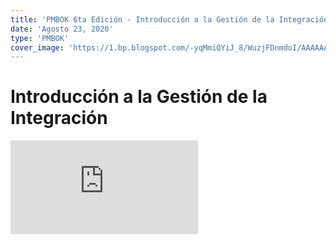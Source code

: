 ```yaml
---
title: 'PMBOK 6ta Edición - Introducción a la Gestión de la Integración'
date: 'Agosto 23, 2020'
type: 'PMBOK'
cover_image: 'https://1.bp.blogspot.com/-yqMmiQYiJ_8/WuzjFDnmdoI/AAAAAAAAB8E/s5vvmMSmv74fzn-bovtVqRu_T3g1HHVDgCLcBGAs/s1600/portada-2.jpg'
---
```


# Introducción a la Gestión de la Integración

<div class="iframe">
<iframe src="https://www.youtube.com/embed/B-KUqZ3wI70" title="YouTube video player" frameborder="0" allow="accelerometer; autoplay; clipboard-write; encrypted-media; gyroscope; picture-in-picture" allowfullscreen></iframe>
</div>

